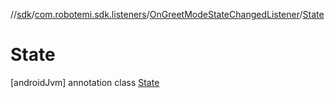 //[sdk](../../../../index.md)/[com.robotemi.sdk.listeners](../../index.md)/[OnGreetModeStateChangedListener](../index.md)/[State](index.md)



# State  
 [androidJvm] annotation class [State](index.md)   

